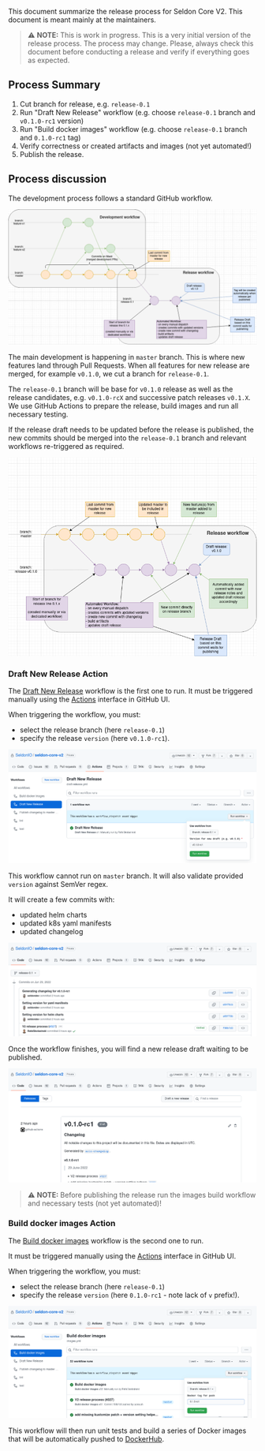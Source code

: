 
This document summarize the release process for Seldon Core V2.
This document is meant mainly at the maintainers.



> :warning: **NOTE:** This is work in progress. This is a very initial version of the release process. The process may change. Please, always check this document before conducting a release and verify if everything goes as expected.



## Process Summary

1. Cut branch for release, e.g. `release-0.1`
2. Run "Draft New Release" workflow (e.g. choose `release-0.1` branch and `v0.1.0-rc1` version)
3. Run "Build docker images" workflow (e.g. choose `release-0.1` branch and `0.1.0-rc1` tag)
4. Verify correctness or created artifacts and images (not yet automated!)
5. Publish the release.


## Process discussion

The development process follows a standard GitHub workflow.

![Development Graph](.images/release-1.png)

The main development is happening in `master` branch.
This is where new features land through Pull Requests.
When all features for new release are merged, for example `v0.1.0`, we cut a branch for `release-0.1`.

The `release-0.1` branch will be base for `v0.1.0` release as well as the release candidates, e.g. `v0.1.0-rcX` and successive patch releases `v0.1.X`.
We use GitHub Actions to prepare the release, build images and run all necessary testing.

If the release draft needs to be updated before the release is published, the new commits should be merged into the `release-0.1` branch and relevant workflows re-triggered as required.

![Draft Update Graph](.images/release-2.png)


### Draft New Release Action

The [Draft New Release](./.github/workflows/draft-release.yml) workflow is the first one to run.
It must be triggered manually using the [Actions](https://github.com/SeldonIO/seldon-core-v2/actions/workflows/draft-release.yml) interface in GitHub UI.

When triggering the workflow, you must:
- select the release branch (here `release-0.1`)
- specify the release `version` (here `v0.1.0-rc1`).

![Triggering Draft Workflow](.images/release-4.png)

This workflow cannot run on `master` branch.
It will also validate provided `version` against SemVer regex.

It will create a few commits with:
- updated helm charts
- updated k8s yaml manifests
- updated changelog

![Created Commits](.images/release-3.png)

Once the workflow finishes, you will find a new release draft waiting to be published.

![Draft Release](.images/release-5.png)

> :warning: **NOTE:** Before publishing the release run the images build workflow and necessary tests (not yet automated)!


### Build docker images Action

The [Build docker images](./.github/workflows/images.yml) workflow is the second one to run.

It must be triggered manually using the [Actions](https://github.com/SeldonIO/seldon-core-v2/actions/workflows/draft-release.yml) interface in GitHub UI.

When triggering the workflow, you must:
- select the release branch (here `release-0.1`)
- specify the release `version` (here `0.1.0-rc1` - note lack of `v` prefix!).

![Triggering Build images](.images/release-6.png)

This workflow will then run unit tests and build a series of Docker images that will be automatically pushed to [DockerHub](https://hub.docker.com/).
